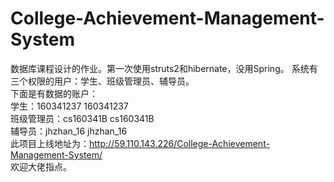 # College-Achievement-Management-System
数据库课程设计的作业。第一次使用struts2和hibernate，没用Spring。
系统有三个权限的用户：学生、班级管理员、辅导员。<br/>
下面是有数据的账户：<br/>
  学生：160341237 160341237<br/>
  班级管理员：cs160341B cs160341B<br/>
  辅导员：jhzhan_16 jhzhan_16<br/>
  此项目上线地址为：http://59.110.143.226/College-Achievement-Management-System/ <br/>
  欢迎大佬指点。
